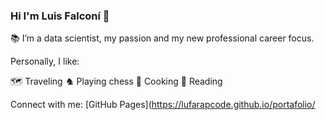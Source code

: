 ### Hi I'm Luis Falconí 👋

📚 I’m a data scientist, my passion and my new professional career focus.

Personally, I like:

🗺 Traveling 
♞ Playing chess
🥘 Cooking
📖 Reading

Connect with me:
[GitHub Pages](https://lufarapcode.github.io/portafolio/
